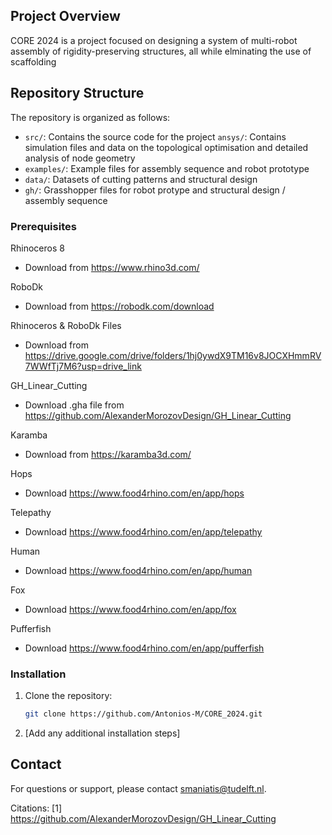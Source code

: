 ## Project Overview

CORE 2024 is a project focused on designing a system of multi-robot assembly of rigidity-preserving structures, all while elminating the use of scaffolding

## Repository Structure

The repository is organized as follows:

- `src/`: Contains the source code for the project
  `ansys/`: Contains simulation files and data on the topological optimisation and detailed analysis of node geometry
- `examples/`: Example files for assembly sequence and robot prototype
- `data/`: Datasets of cutting patterns and structural design
- `gh/`: Grasshopper files for robot protype and structural design / assembly sequence

### Prerequisites

Rhinoceros 8
- Download from https://www.rhino3d.com/

RoboDk
- Download from https://robodk.com/download

Rhinoceros & RoboDk Files
- Download from https://drive.google.com/drive/folders/1hj0ywdX9TM16v8JOCXHmmRV7WWfTj7M6?usp=drive_link
  
GH_Linear_Cutting
- Download .gha file from https://github.com/AlexanderMorozovDesign/GH_Linear_Cutting

Karamba
- Download from https://karamba3d.com/

Hops
- Download https://www.food4rhino.com/en/app/hops

Telepathy
- Download https://www.food4rhino.com/en/app/telepathy

Human
- Download https://www.food4rhino.com/en/app/human

Fox
- Download https://www.food4rhino.com/en/app/fox

Pufferfish
- Download https://www.food4rhino.com/en/app/pufferfish

### Installation

1. Clone the repository:
   ```bash
   git clone https://github.com/Antonios-M/CORE_2024.git
   ```

2. [Add any additional installation steps]


## Contact

For questions or support, please contact smaniatis@tudelft.nl.

Citations:
[1] https://github.com/AlexanderMorozovDesign/GH_Linear_Cutting
